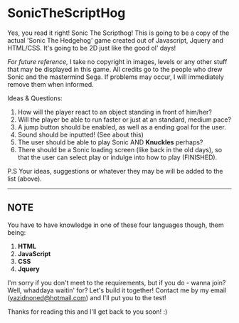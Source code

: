 SonicTheScriptHog
=================

Yes, you read it right! Sonic The Scripthog! This is going to be a copy of the actual 'Sonic The Hedgehog' game created out of Javascript, Jquery and HTML/CSS. It's going to be 2D just like the good ol' days!

*For future reference,*
I take no copyright in images, levels or any other stuff that may be displayed in this game. All credits go to the people who drew Sonic and the mastermind Sega. If problems may occur, I will immediately remove them when informed.

Ideas & Questions:

1. How will the player react to an object standing in front of him/her?
2. Will the player be able to run faster or just at an standard, medium pace?
3. A jump button should be enabled, as well as a ending goal for the user.
4. Sound should be inputted! (See about this)
5. The user should be able to play Sonic AND **Knuckles** perhaps?
6. There should be a Sonic loading screen (like back in the old days), so that the user can select play or indulge into how to play (FINISHED).

P.S Your ideas, suggestions or whatever they may be will be added to the list (above).

---------------------

NOTE
-------------

You have to have knowledge in one of these four languages though, them being:

1. **HTML**
2. **JavaScript**
3. **CSS**
4. **Jquery**

I'm sorry if you don't meet to the requirements, but if you do - wanna join? Well, whaddaya waitin' for? Let's build it together! Contact me by my email (yazidnoned@hotmail.com) and I'll put you to the test!

Thanks for reading this and I'll get back to you soon! :)
